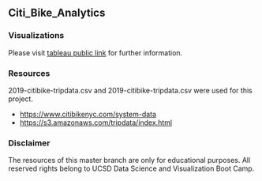 ## Citi_Bike_Analytics

### Visualizations
Please visit [tableau public link](https://public.tableau.com/profile/fang.yu.chang#!/vizhome/fyc_hw/CitiBikeStory) for further information.

### Resources

2019-citibike-tripdata.csv and 2019-citibike-tripdata.csv were used for this project.
* https://www.citibikenyc.com/system-data
* https://s3.amazonaws.com/tripdata/index.html

### Disclaimer
The resources of this master branch are only for educational purposes. All reserved rights belong to UCSD Data Science and Visualization Boot Camp.
